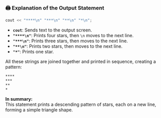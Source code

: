 ### 🖨️ Explanation of the Output Statement

```cpp
cout << "****\n" "***\n" "**\n" "*\n";
```

- **`cout`**: Sends text to the output screen.
- **`"****\n"`**: Prints four stars, then `\n` moves to the next line.
- **`"***\n"`**: Prints three stars, then moves to the next line.
- **`"**\n"`**: Prints two stars, then moves to the next line.
- **`"*"`**: Prints one star.

All these strings are joined together and printed in sequence, creating a pattern:

```
****
***
**
*
```

**In summary:**  
This statement prints a descending pattern of stars, each on a new line, forming a simple triangle shape.
